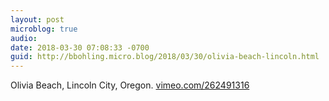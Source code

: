 ```yaml
---
layout: post
microblog: true
audio: 
date: 2018-03-30 07:08:33 -0700
guid: http://bbohling.micro.blog/2018/03/30/olivia-beach-lincoln.html
---
```

Olivia Beach, Lincoln City, Oregon. [vimeo.com/262491316](https://vimeo.com/262491316)

